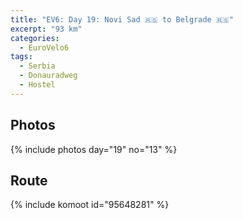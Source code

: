```yaml
---
title: "EV6: Day 19: Novi Sad 🇷🇸 to Belgrade 🇷🇸"
excerpt: "93 km"
categories:
  - EuroVelo6
tags:
  - Serbia
  - Donauradweg
  - Hostel
---
```




## Photos

{% include photos day="19" no="13" %}

## Route
{% include komoot id="95648281" %}
